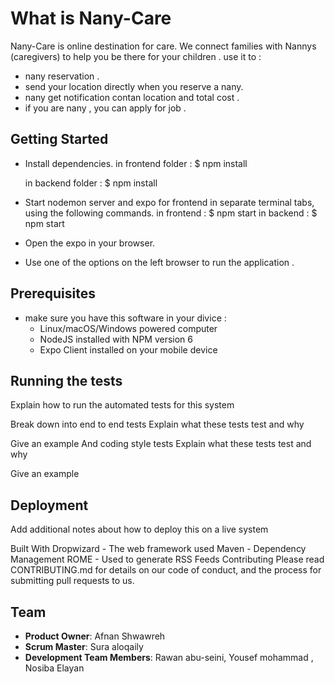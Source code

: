 
# What is Nany-Care

Nany-Care is online destination for care. We connect families with Nannys (caregivers) to help you be there for your children .
use it to :
   - nany reservation .
   - send your location directly when you reserve a nany.
   - nany get notification contan location and total cost .
   - if you are nany , you can apply for job .

## Getting Started
- Install dependencies.
   in frontend folder :
   $ npm install 

   in backend folder :
   $ npm install

- Start nodemon server and expo for frontend in separate terminal tabs, using the following commands.
   in frontend :
   $ npm start
   in backend :
   $ npm start

- Open the expo in your browser.
- Use one of the options on the left browser to run the application .

## Prerequisites
 -  make sure you have this software in your divice :
    - Linux/macOS/Windows powered computer
    - NodeJS installed with NPM version 6
    - Expo Client installed on your mobile device


## Running the tests
Explain how to run the automated tests for this system

Break down into end to end tests
Explain what these tests test and why

Give an example
And coding style tests
Explain what these tests test and why

Give an example

## Deployment
Add additional notes about how to deploy this on a live system

Built With
Dropwizard - The web framework used
Maven - Dependency Management
ROME - Used to generate RSS Feeds
Contributing
Please read CONTRIBUTING.md for details on our code of conduct, and the process for submitting pull requests to us.

## Team

- **Product Owner**: Afnan Shwawreh
- **Scrum Master**: Sura aloqaily
- **Development Team Members**: Rawan abu-seini, Yousef mohammad , Nosiba Elayan
